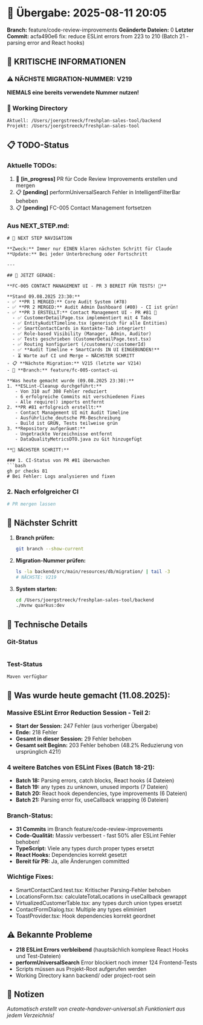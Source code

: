 # 🤝 Übergabe: 2025-08-11 20:05
**Branch:** feature/code-review-improvements
**Geänderte Dateien:** 0
**Letzter Commit:** acfa490e6 fix: reduce ESLint errors from 223 to 210 (Batch 21 - parsing error and React hooks)

## 🚨 KRITISCHE INFORMATIONEN

### ⚠️ NÄCHSTE MIGRATION-NUMMER: V219
**NIEMALS eine bereits verwendete Nummer nutzen!**

### 📍 Working Directory
```
Aktuell: /Users/joergstreeck/freshplan-sales-tool/backend
Projekt: /Users/joergstreeck/freshplan-sales-tool
```

## 📋 TODO-Status

### Aktuelle TODOs:
1. 🔄 **[in_progress]** PR für Code Review Improvements erstellen und mergen
2. 📋 **[pending]** performUniversalSearch Fehler in IntelligentFilterBar beheben
3. 📋 **[pending]** FC-005 Contact Management fortsetzen

### Aus NEXT_STEP.md:
```
# 🧭 NEXT STEP NAVIGATION

**Zweck:** Immer nur EINEN klaren nächsten Schritt für Claude
**Update:** Bei jeder Unterbrechung oder Fortschritt

---

## 🎯 JETZT GERADE:

**FC-005 CONTACT MANAGEMENT UI - PR 3 BEREIT FÜR TESTS! 📱**

**Stand 09.08.2025 23:30:**
- ✅ **PR 1 MERGED:** Core Audit System (#78)
- ✅ **PR 2 MERGED:** Audit Admin Dashboard (#80) - CI ist grün!
- ✅ **PR 3 ERSTELLT:** Contact Management UI - PR #81 🎉
  - ✅ CustomerDetailPage.tsx implementiert mit 4 Tabs
  - ✅ EntityAuditTimeline.tsx (generisch für alle Entities)
  - ✅ SmartContactCards in Kontakte-Tab integriert!
  - ✅ Role-based Visibility (Manager, Admin, Auditor)
  - ✅ Tests geschrieben (CustomerDetailPage.test.tsx)
  - ✅ Routing konfiguriert (/customers/:customerId)
  - ✅ **Audit Timeline + SmartCards IN UI EINGEBUNDEN!**
  - ⏳ Warte auf CI und Merge ← NÄCHSTER SCHRITT
- 📋 **Nächste Migration:** V215 (letzte war V214)
- 🌿 **Branch:** feature/fc-005-contact-ui

**Was heute gemacht wurde (09.08.2025 23:30):**
1. **ESLint-Cleanup durchgeführt:**
   - Von 310 auf 308 Fehler reduziert
   - 6 erfolgreiche Commits mit verschiedenen Fixes
   - Alle require() imports entfernt
2. **PR #81 erfolgreich erstellt:**
   - Contact Management UI mit Audit Timeline
   - Ausführliche deutsche PR-Beschreibung
   - Build ist GRÜN, Tests teilweise grün
3. **Repository aufgeräumt:**
   - Ungetrackte Verzeichnisse entfernt
   - DataQualityMetricsDTO.java zu Git hinzugefügt

**🚀 NÄCHSTER SCHRITT:**

### 1. CI-Status von PR #81 überwachen
```bash
gh pr checks 81
# Bei Fehler: Logs analysieren und fixen
```

### 2. Nach erfolgreicher CI
```bash
# PR mergen lassen
```

## 🎯 Nächster Schritt

1. **Branch prüfen:**
   ```bash
   git branch --show-current
   ```

2. **Migration-Nummer prüfen:**
   ```bash
   ls -la backend/src/main/resources/db/migration/ | tail -3
   # NÄCHSTE: V219
   ```

3. **System starten:**
   ```bash
   cd /Users/joergstreeck/freshplan-sales-tool/backend
   ./mvnw quarkus:dev
   ```

## 🔧 Technische Details

### Git-Status
```

```

### Test-Status
```
Maven verfügbar
```

## 🎯 Was wurde heute gemacht (11.08.2025):

### Massive ESLint Error Reduction Session - Teil 2:
- **Start der Session:** 247 Fehler (aus vorheriger Übergabe)
- **Ende:** 218 Fehler
- **Gesamt in dieser Session:** 29 Fehler behoben
- **Gesamt seit Beginn:** 203 Fehler behoben (48.2% Reduzierung von ursprünglich 421!)

### 4 weitere Batches von ESLint Fixes (Batch 18-21):
- **Batch 18:** Parsing errors, catch blocks, React hooks (4 Dateien)
- **Batch 19:** any types zu unknown, unused imports (7 Dateien)
- **Batch 20:** React hook dependencies, type improvements (6 Dateien)
- **Batch 21:** Parsing error fix, useCallback wrapping (6 Dateien)

### Branch-Status:
- **31 Commits** im Branch feature/code-review-improvements
- **Code-Qualität:** Massiv verbessert - fast 50% aller ESLint Fehler behoben!
- **TypeScript:** Viele any types durch proper types ersetzt
- **React Hooks:** Dependencies korrekt gesetzt
- **Bereit für PR:** Ja, alle Änderungen committed

### Wichtige Fixes:
- SmartContactCard.test.tsx: Kritischer Parsing-Fehler behoben
- LocationsForm.tsx: calculateTotalLocations in useCallback gewrappt
- VirtualizedCustomerTable.tsx: any types durch union types ersetzt
- ContactFormDialog.tsx: Multiple any types eliminiert
- ToastProvider.tsx: Hook dependencies korrekt geordnet

## ⚠️ Bekannte Probleme

- **218 ESLint Errors verbleibend** (hauptsächlich komplexe React Hooks und Test-Dateien)
- **performUniversalSearch** Error blockiert noch immer 124 Frontend-Tests
- Scripts müssen aus Projekt-Root aufgerufen werden
- Working Directory kann backend/ oder project-root sein

## 📝 Notizen

_Automatisch erstellt von create-handover-universal.sh_
_Funktioniert aus jedem Verzeichnis!_
